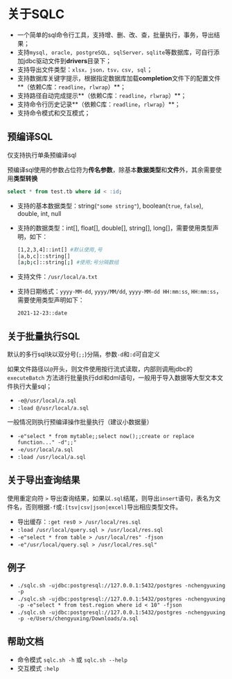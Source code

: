 # 关于SQLC

- 一个简单的sql命令行工具，支持增、删、改、查，批量执行，事务，导出结果；
- 支持`mysql, oracle, postgreSQL, sqlServer，sqlite`等数据库，可自行添加jdbc驱动文件到**drivers**目录下；
- 支持导出文件类型：`xlsx，json，tsv，csv, sql`；
- 支持数据库关键字提示，根据指定数据库加载**completion**文件下的配置文件**（依赖C库：`readline`，`rlwrap`）**；
- 支持路径自动完成提示**（依赖C库：`readline`，`rlwrap`）**；
- 支持命令行历史记录**（依赖C库：`readline`，`rlwrap`）**；
- 支持命令模式和交互模式；

## 预编译SQL

仅支持执行单条预编译sql

预编译sql使用的参数占位符为**传名参数**，除基本**数据类型**和**文件**外，其余需要使用**类型转换**
```sql
select * from test.tb where id < :id;
```
- 支持的基本数据类型：string(`"some string"`), boolean(`true`, `false`), double, int, null

- 支持的数据类型：int[], float[], double[], string[], long[]，需要使用类型声明，如下：

  ```bash
  [1,2,3,4]::int[] #默认使用,号
  [a,b,c]::string[]
  [a;b;c]::string[;] #使用;号分隔数组
  ```

- 支持文件：`/usr/local/a.txt`

- 支持日期格式：`yyyy-MM-dd`, `yyyy/MM/dd`, `yyyy-MM-dd HH:mm:ss`, `HH:mm:ss`，需要使用类型声明如下：

  ```
  2021-12-23::date
  ```

## 关于批量执行SQL

默认的多行sql块以双分号(`;;`)分隔，参数`-d`和`:d`可自定义

如果文件路径以`@`开头，则文件使用按行流式读取，内部则调用jdbc的`executeBatch`
方法进行批量执行ddl和dml语句，一般用于导入数据等大型文本文件执行大量sql；

- `-e@/usr/local/a.sql`
- `:load @/usr/local/a.sql`

一般情况则执行预编译操作批量执行（建议小数据量）

- `-e"select * from mytable;;select now();;create or replace function..." -d";;"`
- `-e/usr/local/a.sql`
- `:load /usr/local/a.sql`

## 关于导出查询结果

使用重定向符 `>` 导出查询结果，如果以`.sql`结尾，则导出`insert`语句，表名为文件名，否则根据`-f`或`:[tsv|csv|json|excel]`导出相应类型文件。

- 导出缓存：`:get res0 > /usr/local/res.sql`
- `:load /usr/local/query.sql > /usr/local/res.sql`
- `-e"select * from table > /usr/local/res" -fjson`
- `-e"/usr/local/query.sql > /usr/local/res.sql"`

## 例子

- `./sqlc.sh -ujdbc:postgresql://127.0.0.1:5432/postgres -nchengyuxing -p`
- `./sqlc.sh -ujdbc:postgresql://127.0.0.1:5432/postgres -nchengyuxing -p -e"select * from test.region where id < 10" -fjson`
- `./sqlc.sh -ujdbc:postgresql://127.0.0.1:5432/postgres -nchengyuxing -p -e/Users/chengyuxing/Downloads/a.sql`

## 帮助文档

- 命令模式 `sqlc.sh -h` 或 `sqlc.sh --help`
- 交互模式 `:help`

